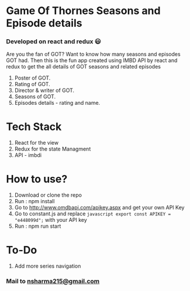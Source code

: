 # Game Of Thornes Seasons and Episode details

### Developed on react and redux :smiley:

Are you the fan of GOT? Want to know how many seasons and episodes GOT had.
Then this is the fun app created using IMBD API by react and redux to get the
all details of GOT seasons and related episodes

1. Poster of GOT.
2. Rating of GOT.
3. Director & writer of GOT.
4. Seasons of GOT.
5. Episodes details - rating and name.

# Tech Stack

1. React for the view
2. Redux for the state Managment
3. API - imbdi

# How to use?

1. Download or clone the repo
2. Run : npm install
3. Go to http://www.omdbapi.com/apikey.aspx and get your own API Key
4. Go to constant.js and replace
   `javascript export const APIKEY = "e448099d";`
   with your API key
5. Run : npm run start

# To-Do

1. Add more series navigation

### Mail to nsharma215@gmail.com
